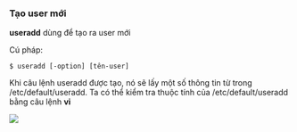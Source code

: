 ### Tạo user mới

**useradd** dùng để tạo ra user mới

Cú pháp:

``$ useradd [-option] [tên-user]``

Khi câu lệnh useradd được tạo, nó sẽ lấy một số thông tin từ trong /etc/default/useradd. Ta có thể kiểm tra thuộc tính của /etc/default/useradd bằng câu lệnh **vi**

<img src="https://github.com/vinhvt2704/Images/blob/master/default.PNG">
